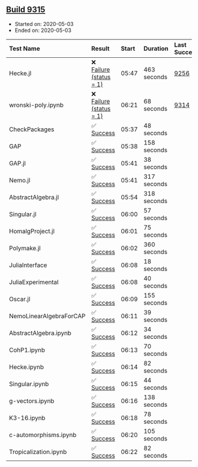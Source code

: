 ## [Build 9315](https://oscarci.mathematik.uni-kl.de/job/oscar/9315/)

* Started on: 2020-05-03
* Ended on: 2020-05-03

| Test Name    | Result | Start | Duration | Last Success | First Failure |
|:-------------|:-------|:------|:---------|:-------------|:--------------|
| Hecke.jl | ❌ [Failure (status = 1)](https://oscarci.mathematik.uni-kl.de/job/oscar/9315/artifact/logs/build-9315/Hecke.jl.log) | 05:47 | 463 seconds | [9256](https://oscarci.mathematik.uni-kl.de/job/oscar/9256/) | [9257](https://oscarci.mathematik.uni-kl.de/job/oscar/9257/) |
| wronski-poly.ipynb | ❌ [Failure (status = 1)](https://oscarci.mathematik.uni-kl.de/job/oscar/9315/artifact/logs/build-9315/wronski-poly.ipynb.log) | 06:21 | 68 seconds | [9314](https://oscarci.mathematik.uni-kl.de/job/oscar/9314/) | [9315](https://oscarci.mathematik.uni-kl.de/job/oscar/9315/) |
| CheckPackages | ✅ [Success](https://oscarci.mathematik.uni-kl.de/job/oscar/9315/artifact/logs/build-9315/CheckPackages.log) | 05:37 | 48 seconds |  |  |
| GAP | ✅ [Success](https://oscarci.mathematik.uni-kl.de/job/oscar/9315/artifact/logs/build-9315/GAP.log) | 05:38 | 158 seconds |  |  |
| GAP.jl | ✅ [Success](https://oscarci.mathematik.uni-kl.de/job/oscar/9315/artifact/logs/build-9315/GAP.jl.log) | 05:41 | 38 seconds |  |  |
| Nemo.jl | ✅ [Success](https://oscarci.mathematik.uni-kl.de/job/oscar/9315/artifact/logs/build-9315/Nemo.jl.log) | 05:41 | 317 seconds |  |  |
| AbstractAlgebra.jl | ✅ [Success](https://oscarci.mathematik.uni-kl.de/job/oscar/9315/artifact/logs/build-9315/AbstractAlgebra.jl.log) | 05:54 | 318 seconds |  |  |
| Singular.jl | ✅ [Success](https://oscarci.mathematik.uni-kl.de/job/oscar/9315/artifact/logs/build-9315/Singular.jl.log) | 06:00 | 57 seconds |  |  |
| HomalgProject.jl | ✅ [Success](https://oscarci.mathematik.uni-kl.de/job/oscar/9315/artifact/logs/build-9315/HomalgProject.jl.log) | 06:01 | 75 seconds |  |  |
| Polymake.jl | ✅ [Success](https://oscarci.mathematik.uni-kl.de/job/oscar/9315/artifact/logs/build-9315/Polymake.jl.log) | 06:02 | 360 seconds |  |  |
| JuliaInterface | ✅ [Success](https://oscarci.mathematik.uni-kl.de/job/oscar/9315/artifact/logs/build-9315/JuliaInterface.log) | 06:08 | 18 seconds |  |  |
| JuliaExperimental | ✅ [Success](https://oscarci.mathematik.uni-kl.de/job/oscar/9315/artifact/logs/build-9315/JuliaExperimental.log) | 06:08 | 40 seconds |  |  |
| Oscar.jl | ✅ [Success](https://oscarci.mathematik.uni-kl.de/job/oscar/9315/artifact/logs/build-9315/Oscar.jl.log) | 06:09 | 155 seconds |  |  |
| NemoLinearAlgebraForCAP | ✅ [Success](https://oscarci.mathematik.uni-kl.de/job/oscar/9315/artifact/logs/build-9315/NemoLinearAlgebraForCAP.log) | 06:11 | 39 seconds |  |  |
| AbstractAlgebra.ipynb | ✅ [Success](https://oscarci.mathematik.uni-kl.de/job/oscar/9315/artifact/logs/build-9315/AbstractAlgebra.ipynb.log) | 06:12 | 34 seconds |  |  |
| CohP1.ipynb | ✅ [Success](https://oscarci.mathematik.uni-kl.de/job/oscar/9315/artifact/logs/build-9315/CohP1.ipynb.log) | 06:13 | 70 seconds |  |  |
| Hecke.ipynb | ✅ [Success](https://oscarci.mathematik.uni-kl.de/job/oscar/9315/artifact/logs/build-9315/Hecke.ipynb.log) | 06:14 | 82 seconds |  |  |
| Singular.ipynb | ✅ [Success](https://oscarci.mathematik.uni-kl.de/job/oscar/9315/artifact/logs/build-9315/Singular.ipynb.log) | 06:15 | 44 seconds |  |  |
| g-vectors.ipynb | ✅ [Success](https://oscarci.mathematik.uni-kl.de/job/oscar/9315/artifact/logs/build-9315/g-vectors.ipynb.log) | 06:16 | 138 seconds |  |  |
| K3-16.ipynb | ✅ [Success](https://oscarci.mathematik.uni-kl.de/job/oscar/9315/artifact/logs/build-9315/K3-16.ipynb.log) | 06:18 | 78 seconds |  |  |
| c-automorphisms.ipynb | ✅ [Success](https://oscarci.mathematik.uni-kl.de/job/oscar/9315/artifact/logs/build-9315/c-automorphisms.ipynb.log) | 06:20 | 105 seconds |  |  |
| Tropicalization.ipynb | ✅ [Success](https://oscarci.mathematik.uni-kl.de/job/oscar/9315/artifact/logs/build-9315/Tropicalization.ipynb.log) | 06:22 | 82 seconds |  |  |
